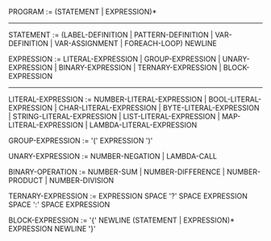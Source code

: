 

PROGRAM := (STATEMENT | EXPRESSION)*

---

STATEMENT := (LABEL-DEFINITION | PATTERN-DEFINITION | VAR-DEFINITION | VAR-ASSIGNMENT | FOREACH-LOOP) NEWLINE

EXPRESSION := LITERAL-EXPRESSION | GROUP-EXPRESSION | UNARY-EXPRESSION | BINARY-EXPRESSION | TERNARY-EXPRESSION | BLOCK-EXPRESSION

---

LITERAL-EXPRESSION := NUMBER-LITERAL-EXPRESSION | BOOL-LITERAL-EXPRESSION | CHAR-LITERAL-EXPRESSION | BYTE-LITERAL-EXPRESSION | STRING-LITERAL-EXPRESSION | LIST-LITERAL-EXPRESSION | MAP-LITERAL-EXPRESSION | LAMBDA-LITERAL-EXPRESSION

GROUP-EXPRESSION := '(' EXPRESSION ')'

UNARY-EXPRESSION := NUMBER-NEGATION | LAMBDA-CALL

BINARY-OPERATION := NUMBER-SUM | NUMBER-DIFFERENCE | NUMBER-PRODUCT | NUMBER-DIVISION

TERNARY-EXPRESSION := EXPRESSION SPACE '?' SPACE EXPRESSION SPACE ':' SPACE EXPRESSION

BLOCK-EXPRESSION := '{' NEWLINE (STATEMENT | EXPRESSION)* EXPRESSION NEWLINE '}'
